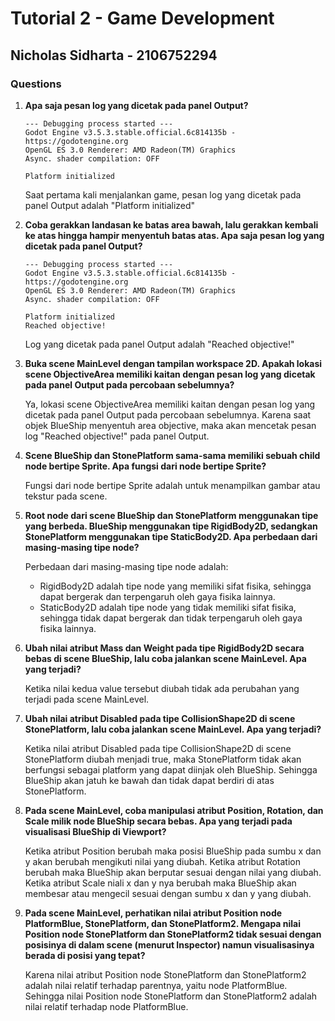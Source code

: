 # Tutorial 2 - Game Development
## Nicholas Sidharta - 2106752294

### Questions
1. **Apa saja pesan log yang dicetak pada panel Output?**
    ```
    --- Debugging process started ---
    Godot Engine v3.5.3.stable.official.6c814135b - https://godotengine.org
    OpenGL ES 3.0 Renderer: AMD Radeon(TM) Graphics
    Async. shader compilation: OFF

    Platform initialized

    ```
    Saat pertama kali menjalankan game, pesan log yang dicetak pada panel Output adalah "Platform initialized"
   

2. **Coba gerakkan landasan ke batas area bawah, lalu gerakkan kembali ke atas hingga hampir menyentuh batas atas. Apa saja pesan log yang dicetak pada panel Output?**
    ```
    --- Debugging process started ---
    Godot Engine v3.5.3.stable.official.6c814135b - https://godotengine.org
    OpenGL ES 3.0 Renderer: AMD Radeon(TM) Graphics
    Async. shader compilation: OFF
    
    Platform initialized
    Reached objective!
    ```
    Log yang dicetak pada panel Output adalah "Reached objective!"

3. **Buka scene MainLevel dengan tampilan workspace 2D. Apakah lokasi scene ObjectiveArea memiliki kaitan dengan pesan log yang dicetak pada panel Output pada percobaan sebelumnya?**
   
   Ya, lokasi scene ObjectiveArea memiliki kaitan dengan pesan log yang dicetak pada panel Output pada percobaan sebelumnya. Karena saat objek BlueShip menyentuh area objective, maka akan mencetak pesan log "Reached objective!" pada panel Output.

4. **Scene BlueShip dan StonePlatform sama-sama memiliki sebuah child node bertipe Sprite. Apa fungsi dari node bertipe Sprite?**
   
    Fungsi dari node bertipe Sprite adalah untuk menampilkan gambar atau tekstur pada scene.

5. **Root node dari scene BlueShip dan StonePlatform menggunakan tipe yang berbeda. BlueShip menggunakan tipe RigidBody2D, sedangkan StonePlatform menggunakan tipe StaticBody2D. Apa perbedaan dari masing-masing tipe node?**
    
    Perbedaan dari masing-masing tipe node adalah:
    - RigidBody2D adalah tipe node yang memiliki sifat fisika, sehingga dapat bergerak dan terpengaruh oleh gaya fisika lainnya.
    - StaticBody2D adalah tipe node yang tidak memiliki sifat fisika, sehingga tidak dapat bergerak dan tidak terpengaruh oleh gaya fisika lainnya.

6. **Ubah nilai atribut Mass dan Weight pada tipe RigidBody2D secara bebas di scene BlueShip, lalu coba jalankan scene MainLevel. Apa yang terjadi?**

    Ketika nilai kedua value tersebut diubah tidak ada perubahan yang terjadi pada scene MainLevel.

7. **Ubah nilai atribut Disabled pada tipe CollisionShape2D di scene StonePlatform, lalu coba jalankan scene MainLevel. Apa yang terjadi?**

    Ketika nilai atribut Disabled pada tipe CollisionShape2D di scene StonePlatform diubah menjadi true, maka StonePlatform tidak akan berfungsi sebagai platform yang dapat diinjak oleh BlueShip. Sehingga BlueShip akan jatuh ke bawah dan tidak dapat berdiri di atas StonePlatform.

8. **Pada scene MainLevel, coba manipulasi atribut Position, Rotation, dan Scale milik node BlueShip secara bebas. Apa yang terjadi pada visualisasi BlueShip di Viewport?**

    Ketika atribut Position berubah maka posisi BlueShip pada sumbu x dan y akan berubah mengikuti nilai yang diubah. Ketika atribut Rotation berubah maka BlueShip akan berputar sesuai dengan nilai yang diubah. Ketika atribut Scale niali x dan y nya berubah maka BlueShip akan membesar atau mengecil sesuai dengan sumbu x dan y yang diubah.

9.  **Pada scene MainLevel, perhatikan nilai atribut Position node PlatformBlue, StonePlatform, dan StonePlatform2. Mengapa nilai Position node StonePlatform dan StonePlatform2 tidak sesuai dengan posisinya di dalam scene (menurut Inspector) namun visualisasinya berada di posisi yang tepat?**

    Karena nilai atribut Position node StonePlatform dan StonePlatform2 adalah nilai relatif terhadap parentnya, yaitu node PlatformBlue. Sehingga nilai Position node StonePlatform dan StonePlatform2 adalah nilai relatif terhadap node PlatformBlue.